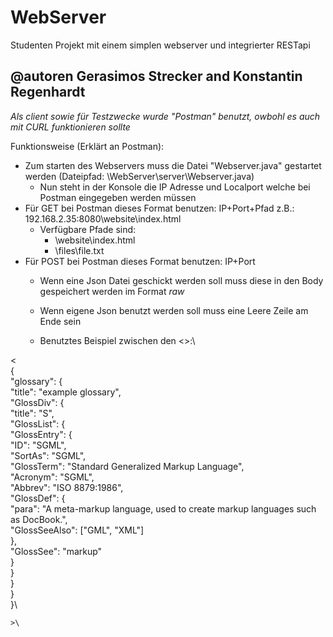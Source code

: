 # WebServer
Studenten Projekt mit einem simplen webserver und integrierter RESTapi
## @autoren Gerasimos Strecker and Konstantin Regenhardt
*Als client sowie für Testzwecke wurde "Postman" benutzt, owbohl es auch mit CURL funktionieren sollte*

Funktionsweise (Erklärt an Postman):
  - Zum starten des Webservers muss die Datei "Webserver.java" gestartet werden (Dateipfad: \WebServer\server\Webserver.java)
      - Nun steht in der Konsole die IP Adresse und Localport welche bei Postman eingegeben werden müssen
  - Für GET bei Postman dieses Format benutzen: IP+Port+Pfad z.B.: 192.168.2.35:8080\website\index.html
    - Verfügbare Pfade sind:
      - \website\index.html
      - \files\file<nr>.txt
  - Für POST bei Postman dieses Format benutzen: IP+Port
    - Wenn eine Json Datei geschickt werden soll muss diese in den Body gespeichert werden im Format *raw*
    - Wenn eigene Json benutzt werden soll muss eine Leere Zeile am Ende sein
    
    

    - Benutztes Beispiel zwischen den <>:\
    
<\
    {\
    "glossary": {\
        "title": "example glossary",\
		    "GlossDiv": {\
                "title": "S",\
			"GlossList": {\
                "GlossEntry": {\
                    "ID": "SGML",\
					"SortAs": "SGML",\
					"GlossTerm": "Standard Generalized Markup Language",\
					"Acronym": "SGML",\
					"Abbrev": "ISO 8879:1986",\
					"GlossDef": {\
                        "para": "A meta-markup language, used to create markup languages such as DocBook.",\
						"GlossSeeAlso": ["GML", "XML"]\
                    },\
					"GlossSee": "markup"\
                }\
            }\
        }\
    }\
    }\

    >\


